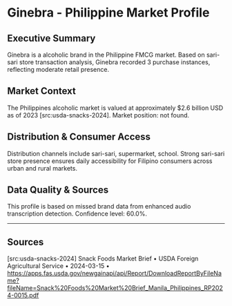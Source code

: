 # Ginebra - Philippine Market Profile
## Executive Summary
Ginebra is a alcoholic brand in the Philippine FMCG market. Based on sari-sari store transaction analysis, Ginebra recorded 3 purchase instances, reflecting moderate retail presence.

## Market Context
The Philippines alcoholic market is valued at approximately $2.6 billion USD as of 2023 [src:usda-snacks-2024]. Market position: not found. 
## Distribution & Consumer Access
Distribution channels include sari-sari, supermarket, school. Strong sari-sari store presence ensures daily accessibility for Filipino consumers across urban and rural markets.

## Data Quality & Sources
This profile is based on missed brand data from enhanced audio transcription detection. Confidence level: 60.0%.

---

## Sources
[src:usda-snacks-2024] Snack Foods Market Brief • USDA Foreign Agricultural Service • 2024-03-15 • https://apps.fas.usda.gov/newgainapi/api/Report/DownloadReportByFileName?fileName=Snack%20Foods%20Market%20Brief_Manila_Philippines_RP2024-0015.pdf
